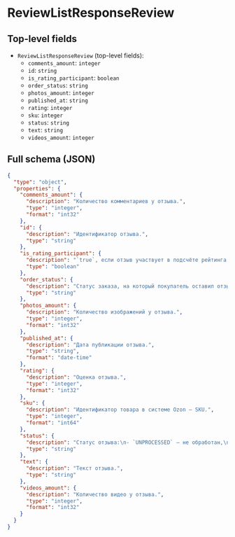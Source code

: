 # ReviewListResponseReview

## Top-level fields
- `ReviewListResponseReview` (top-level fields):
  - `comments_amount`: `integer`
  - `id`: `string`
  - `is_rating_participant`: `boolean`
  - `order_status`: `string`
  - `photos_amount`: `integer`
  - `published_at`: `string`
  - `rating`: `integer`
  - `sku`: `integer`
  - `status`: `string`
  - `text`: `string`
  - `videos_amount`: `integer`

## Full schema (JSON)
```json
{
  "type": "object",
  "properties": {
    "comments_amount": {
      "description": "Количество комментариев у отзыва.",
      "type": "integer",
      "format": "int32"
    },
    "id": {
      "description": "Идентификатор отзыва.",
      "type": "string"
    },
    "is_rating_participant": {
      "description": "`true`, если отзыв участвует в подсчёте рейтинга.\n",
      "type": "boolean"
    },
    "order_status": {
      "description": "Статус заказа, на который покупатель оставил отзыв:\n- `DELIVERED` — доставлен,\n- `CANCELLED` — отменён.\n",
      "type": "string"
    },
    "photos_amount": {
      "description": "Количество изображений у отзыва.",
      "type": "integer",
      "format": "int32"
    },
    "published_at": {
      "description": "Дата публикации отзыва.",
      "type": "string",
      "format": "date-time"
    },
    "rating": {
      "description": "Оценка отзыва.",
      "type": "integer",
      "format": "int32"
    },
    "sku": {
      "description": "Идентификатор товара в системе Ozon — SKU.",
      "type": "integer",
      "format": "int64"
    },
    "status": {
      "description": "Статус отзыва:\n- `UNPROCESSED` — не обработан,\n- `PROCESSED` — обработан.\n",
      "type": "string"
    },
    "text": {
      "description": "Текст отзыва.",
      "type": "string"
    },
    "videos_amount": {
      "description": "Количество видео у отзыва.",
      "type": "integer",
      "format": "int32"
    }
  }
}
```
